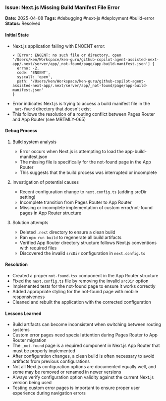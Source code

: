 ### Issue: Next.js Missing Build Manifest File Error
**Date:** 2025-04-08
**Tags:** #debugging #next-js #deployment #build-error
**Status:** Resolved

#### Initial State
- Next.js application failing with ENOENT error:
  ```
  ⨯ [Error: ENOENT: no such file or directory, open '/Users/ken/Workspace/ken-guru/github-copilot-agent-assisted-next-app/.next/server/app/_not-found/page/app-build-manifest.json'] {
    errno: -2,
    code: 'ENOENT',
    syscall: 'open',
    path: '/Users/ken/Workspace/ken-guru/github-copilot-agent-assisted-next-app/.next/server/app/_not-found/page/app-build-manifest.json'
  }
  ```
- Error indicates Next.js is trying to access a build manifest file in the `_not-found` directory that doesn't exist
- This follows the resolution of a routing conflict between Pages Router and App Router (see MRTMLY-065)

#### Debug Process
1. Build system analysis
   - Error occurs when Next.js is attempting to load the app-build-manifest.json
   - The missing file is specifically for the not-found page in the App Router
   - This suggests that the build process was interrupted or incomplete

2. Investigation of potential causes
   - Recent configuration change to `next.config.ts` (adding srcDir setting)
   - Incomplete transition from Pages Router to App Router
   - Missing or incomplete implementation of custom error/not-found pages in App Router structure

3. Solution attempts
   - Deleted `.next` directory to ensure a clean build
   - Ran `npm run build` to regenerate all build artifacts
   - Verified App Router directory structure follows Next.js conventions with required files
   - Discovered the invalid `srcDir` configuration in `next.config.ts`

#### Resolution
- Created a proper `not-found.tsx` component in the App Router structure
- Fixed the `next.config.ts` file by removing the invalid `srcDir` option
- Implemented tests for the not-found page to ensure it works correctly
- Added appropriate styling for the not-found page with mobile responsiveness
- Cleaned and rebuilt the application with the corrected configuration

#### Lessons Learned
- Build artifacts can become inconsistent when switching between routing systems
- Custom error pages need special attention during Pages Router to App Router migration
- The `_not-found` page is a required component in Next.js App Router that must be properly implemented
- After configuration changes, a clean build is often necessary to avoid artifacts from previous configurations
- Not all Next.js configuration options are documented equally well, and some may be removed or renamed in newer versions
- Always verify configuration option validity against the current Next.js version being used
- Testing custom error pages is important to ensure proper user experience during navigation errors
